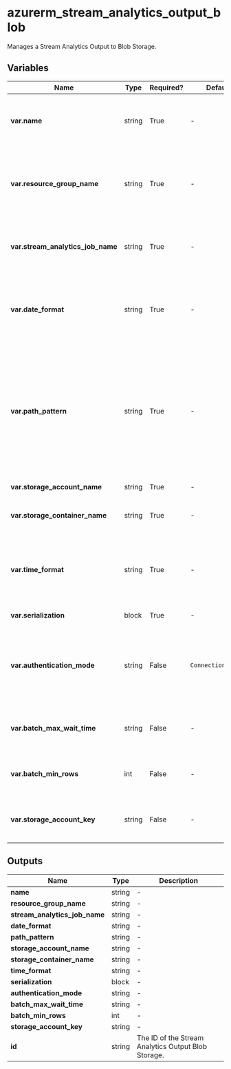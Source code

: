 # azurerm_stream_analytics_output_blob

Manages a Stream Analytics Output to Blob Storage.

## Variables

| Name | Type | Required? | Default  | possible values | Description |
| ---- | ---- | --------- | -------- | ----------- | ----------- |
| **var.name** | string | True | -  |  -  | The name of the Stream Output. Changing this forces a new resource to be created. | 
| **var.resource_group_name** | string | True | -  |  -  | The name of the Resource Group where the Stream Analytics Job exists. Changing this forces a new resource to be created. | 
| **var.stream_analytics_job_name** | string | True | -  |  -  | The name of the Stream Analytics Job. Changing this forces a new resource to be created. | 
| **var.date_format** | string | True | -  |  -  | The date format. Wherever `{date}` appears in `path_pattern`, the value of this property is used as the date format instead. | 
| **var.path_pattern** | string | True | -  |  -  | The blob path pattern. Not a regular expression. It represents a pattern against which blob names will be matched to determine whether or not they should be included as input or output to the job. | 
| **var.storage_account_name** | string | True | -  |  -  | The name of the Storage Account. | 
| **var.storage_container_name** | string | True | -  |  -  | The name of the Container within the Storage Account. | 
| **var.time_format** | string | True | -  |  -  | The time format. Wherever `{time}` appears in `path_pattern`, the value of this property is used as the time format instead. | 
| **var.serialization** | block | True | -  |  -  | A `serialization` block. | 
| **var.authentication_mode** | string | False | `ConnectionString`  |  `Msi`, `ConnectionString`  | The authentication mode for the Stream Output. Possible values are `Msi` and `ConnectionString`. Defaults to `ConnectionString`. | 
| **var.batch_max_wait_time** | string | False | -  |  -  | The maximum wait time per batch in `hh:mm:ss` e.g. `00:02:00` for two minutes. | 
| **var.batch_min_rows** | int | False | -  |  -  | The minimum number of rows per batch (must be between `0` and `1000000`). | 
| **var.storage_account_key** | string | False | -  |  -  | The Access Key which should be used to connect to this Storage Account. | 



## Outputs

| Name | Type | Description |
| ---- | ---- | --------- | 
| **name** | string  | - | 
| **resource_group_name** | string  | - | 
| **stream_analytics_job_name** | string  | - | 
| **date_format** | string  | - | 
| **path_pattern** | string  | - | 
| **storage_account_name** | string  | - | 
| **storage_container_name** | string  | - | 
| **time_format** | string  | - | 
| **serialization** | block  | - | 
| **authentication_mode** | string  | - | 
| **batch_max_wait_time** | string  | - | 
| **batch_min_rows** | int  | - | 
| **storage_account_key** | string  | - | 
| **id** | string  | The ID of the Stream Analytics Output Blob Storage. | 